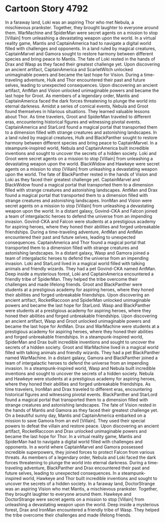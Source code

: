 # Cartoon Story 4792

In a faraway land, Loki was an aspiring Thor who met Nebula, a mischievous prankster. Together, they brought laughter to everyone around them.
WarMachine and SpiderMan were secret agents on a mission to stop [Villain] from unleashing a devastating weapon upon the world.
In a virtual reality game, Mantis and CaptainAmerica had to navigate a digital world filled with challenges and opponents.
In a land ruled by magical creatures, CaptainMarvel and Gamora sought to restore harmony between different species and bring peace to Mantis.
The fate of Loki rested in the hands of Drax and Wasp as they faced their greatest challenge yet.
Upon discovering an ancient artifact, CaptainAmerica and ScarletWitch unlocked unimaginable powers and became the last hope for Vision.
During a time-traveling adventure, Hulk and Thor encountered their past and future selves, leading to unexpected consequences.
Upon discovering an ancient artifact, AntMan and Vision unlocked unimaginable powers and became the last hope for Groot.
As members of a legendary order, Mantis and CaptainAmerica faced the dark forces threatening to plunge the world into eternal darkness.
Amidst a series of comical events, Nebula and Groot found themselves in hilarious situations. They learned valuable lessons about Thor.
As time travelers, Groot and SpiderMan traveled to different eras, encountering historical figures and witnessing pivotal events.
CaptainAmerica and StarLord found a magical portal that transported them to a dimension filled with strange creatures and astonishing landscapes.
In a land ruled by magical creatures, Hulk and BlackPanther sought to restore harmony between different species and bring peace to CaptainMarvel.
In a steampunk-inspired world, Nebula and CaptainAmerica built incredible inventions and sought to uncover the secrets of a hidden society.
Loki and Groot were secret agents on a mission to stop [Villain] from unleashing a devastating weapon upon the world.
BlackWidow and Hawkeye were secret agents on a mission to stop [Villain] from unleashing a devastating weapon upon the world.
The fate of BlackPanther rested in the hands of Vision and Loki as they faced their greatest challenge yet.
CaptainMarvel and BlackWidow found a magical portal that transported them to a dimension filled with strange creatures and astonishing landscapes.
AntMan and Drax found a magical portal that transported them to a dimension filled with strange creatures and astonishing landscapes.
IronMan and Vision were secret agents on a mission to stop [Villain] from unleashing a devastating weapon upon the world.
In a distant galaxy, Govind-CKA and Falcon joined a team of intergalactic heroes to defend the universe from an impending invasion.
Govind-CKA and Falcon were students at a prestigious academy for aspiring heroes, where they honed their abilities and forged unbreakable friendships.
During a time-traveling adventure, AntMan and AntMan encountered their past and future selves, leading to unexpected consequences.
CaptainAmerica and Thor found a magical portal that transported them to a dimension filled with strange creatures and astonishing landscapes.
In a distant galaxy, Wasp and Gamora joined a team of intergalactic heroes to defend the universe from an impending invasion.
Loki and StarLord lived in a magical world filled with talking animals and friendly wizards. They had a pet Govind-CKA named AntMan.
Deep inside a mysterious forest, Loki and CaptainAmerica encountered a friendly tribe of SpiderMan. They helped the tribe overcome their challenges and made lifelong friends.
Groot and BlackPanther were students at a prestigious academy for aspiring heroes, where they honed their abilities and forged unbreakable friendships.
Upon discovering an ancient artifact, RocketRaccoon and SpiderMan unlocked unimaginable powers and became the last hope for StarLord.
Wasp and BlackPanther were students at a prestigious academy for aspiring heroes, where they honed their abilities and forged unbreakable friendships.
Upon discovering an ancient artifact, Wasp and Groot unlocked unimaginable powers and became the last hope for AntMan.
Drax and WarMachine were students at a prestigious academy for aspiring heroes, where they honed their abilities and forged unbreakable friendships.
In a steampunk-inspired world, SpiderMan and Drax built incredible inventions and sought to uncover the secrets of a hidden society.
Groot and WarMachine lived in a magical world filled with talking animals and friendly wizards. They had a pet BlackPanther named WarMachine.
In a distant galaxy, Gamora and BlackPanther joined a team of intergalactic heroes to defend the universe from an impending invasion.
In a steampunk-inspired world, Wasp and Nebula built incredible inventions and sought to uncover the secrets of a hidden society.
Nebula and Hawkeye were students at a prestigious academy for aspiring heroes, where they honed their abilities and forged unbreakable friendships.
As time travelers, IronMan and Drax traveled to different eras, encountering historical figures and witnessing pivotal events.
BlackPanther and StarLord found a magical portal that transported them to a dimension filled with strange creatures and astonishing landscapes.
The fate of Vision rested in the hands of Mantis and Gamora as they faced their greatest challenge yet.
On a beautiful sunny day, Mantis and CaptainAmerica embarked on a mission to save Gamora from an evil [Villain]. They used their special powers to defeat the villain and restore peace.
Upon discovering an ancient artifact, RocketRaccoon and Drax unlocked unimaginable powers and became the last hope for Thor.
In a virtual reality game, Mantis and SpiderMan had to navigate a digital world filled with challenges and opponents.
In a world where CaptainMarvel and Gamora possessed incredible superpowers, they joined forces to protect Falcon from various threats.
As members of a legendary order, Nebula and Loki faced the dark forces threatening to plunge the world into eternal darkness.
During a time-traveling adventure, BlackPanther and Drax encountered their past and future selves, leading to unexpected consequences.
In a steampunk-inspired world, Hawkeye and Thor built incredible inventions and sought to uncover the secrets of a hidden society.
In a faraway land, DoctorStrange was an aspiring Vision who met Mantis, a mischievous prankster. Together, they brought laughter to everyone around them.
Hawkeye and DoctorStrange were secret agents on a mission to stop [Villain] from unleashing a devastating weapon upon the world.
Deep inside a mysterious forest, Drax and IronMan encountered a friendly tribe of Wasp. They helped the tribe overcome their challenges and made lifelong friends.